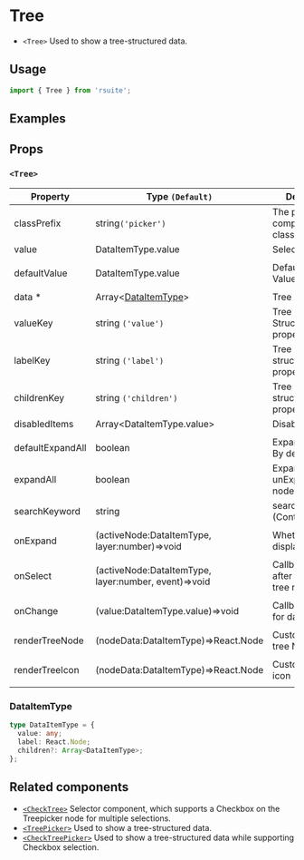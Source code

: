 # Tree

- `<Tree>` Used to show a tree-structured data.

## Usage

```js
import { Tree } from 'rsuite';
```

## Examples

<!--{demo}-->

## Props

### `<Tree>`

| Property         | Type `(Default)`                                     | Description                                 |
| ---------------- | ---------------------------------------------------- | ------------------------------------------- |
| classPrefix      | string`('picker')`                                   | The prefix of the component CSS class       |
| value            | DataItemType.value                                   | Selected value                              |
|                  |
| defaultValue     | DataItemType.value                                   | Default selected Value                      |
|                  |
| data \*          | Array&lt;[DataItemType](#DataItemType)&gt;           | Tree Data                                   |
| valueKey         | string `('value')`                                   | Tree data Structure Value property name     |
| labelKey         | string `('label')`                                   | Tree data structure Label property name     |
| childrenKey      | string `('children')`                                | Tree data structure Children property name  |
| disabledItems    | Array&lt;DataItemType.value&gt;                      | Disable Node list                           |
|                  |
| defaultExpandAll | boolean                                              | Expand all nodes By default                 |
| expandAll        | boolean                                              | Expand or unExpand all nodes(Controlled)    |
| searchKeyword    | string                                               | searchKeyword (Controlled)                  |
|                  |
| onExpand         | (activeNode:DataItemType, layer:number)=>void        | Whether inline display tree                 |
|                  |
| onSelect         | (activeNode:DataItemType, layer:number, event)=>void | Callback function after selecting tree node |
|                  |
| onChange         | (value:DataItemType.value)=>void                     | Callback function for data change           |
|                  |
| renderTreeNode   | (nodeData:DataItemType)=>React.Node                  | Custom Render tree Node                     |
|                  |
| renderTreeIcon   | (nodeData:DataItemType)=>React.Node                  | Custom Render icon                          |
|                  |

### DataItemType

```ts
type DataItemType = {
  value: any;
  label: React.Node;
  children?: Array<DataItemType>;
};
```

## Related components

- [`<CheckTree>`](./check-tree) Selector component, which supports a Checkbox on the Treepicker node for multiple selections.
- [`<TreePicker>`](./tree-picker) Used to show a tree-structured data.
- [`<CheckTreePicker>`](./check-tree-picker) Used to show a tree-structured data while supporting Checkbox selection.
